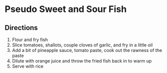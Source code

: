 # Pseudo Sweet and Sour Fish

## Directions

1. Flour and fry fish
2. Slice tomatoes, shallots, couple cloves of garlic, and fry in a little oil
3. Add a bit of pineapple sauce, tomato paste, cook out the rawness of the paste
4. Dilute with orange juice and throw the fried fish back in to warm up
5. Serve with rice
